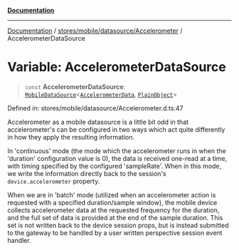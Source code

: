 [**Documentation**](../../../../../index.md)

***

[Documentation](../../../../../index.md) / [stores/mobile/datasource/Accelerometer](../index.md) / AccelerometerDataSource

# Variable: AccelerometerDataSource

> `const` **AccelerometerDataSource**: [`MobileDataSource`](../../../api/MobileDataSource/interfaces/MobileDataSource.md)\<[`AccelerometerData`](../type-aliases/AccelerometerData.md), [`PlainObject`](../../../../../perspective-client/type-aliases/PlainObject.md)\>

Defined in: stores/mobile/datasource/Accelerometer.d.ts:47

Accelerometer as a mobile datasource is a little bit odd in that accelerometer's can be configured in two ways which
act quite differently in how they apply the resulting information.

In 'continuous' mode (the mode which the accelerometer runs in when the 'duration' configuration value is 0), the
data is received one-read at a time, with timing specified by the configured 'sampleRate'.  When in this mode,
we write the information directly back to the session's `device.accelerometer` property.

When we are in 'batch' mode (utilized when an accelerometer action is requested with a specified duration/sample
window), the mobile device collects accelerometer data at the requested frequency for the duration, and the full
set of data is provided at the end of the sample duration.  This set is not written back to the device session props,
but is instead submitted to the gateway to be handled by a user written perspective session event handler.
